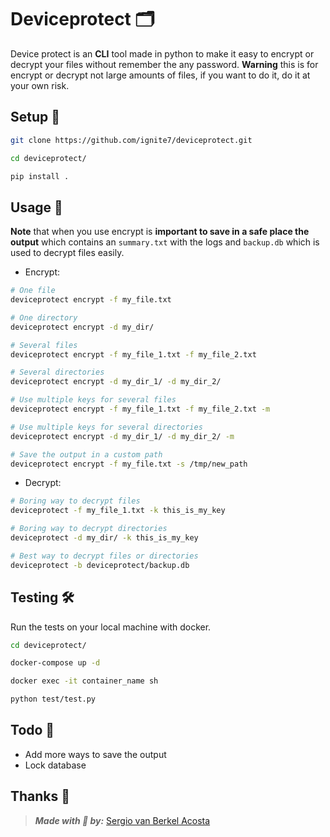 # Deviceprotect 🗂

Device protect is an **CLI** tool made in python to make it easy to encrypt 
or decrypt your files without remember the any password. **Warning** this 
is for encrypt or decrypt not large amounts of files, if you want to do it,
do it at your own risk.

## Setup 🧲

```bash
git clone https://github.com/ignite7/deviceprotect.git

cd deviceprotect/

pip install .
```

## Usage 📕

**Note** that when you use encrypt is **important to save in a safe place
the output** which contains an `summary.txt` with the logs and `backup.db`
which is used to decrypt files easily.

- Encrypt:

```bash
# One file
deviceprotect encrypt -f my_file.txt

# One directory
deviceprotect encrypt -d my_dir/

# Several files
deviceprotect encrypt -f my_file_1.txt -f my_file_2.txt

# Several directories
deviceprotect encrypt -d my_dir_1/ -d my_dir_2/

# Use multiple keys for several files
deviceprotect encrypt -f my_file_1.txt -f my_file_2.txt -m

# Use multiple keys for several directories
deviceprotect encrypt -d my_dir_1/ -d my_dir_2/ -m

# Save the output in a custom path
deviceprotect encrypt -f my_file.txt -s /tmp/new_path
```

- Decrypt:

```bash
# Boring way to decrypt files
deviceprotect -f my_file_1.txt -k this_is_my_key

# Boring way to decrypt directories
deviceprotect -d my_dir/ -k this_is_my_key

# Best way to decrypt files or directories
deviceprotect -b deviceprotect/backup.db
```

## Testing 🛠

Run the tests on your local machine with docker.

```bash
cd deviceprotect/

docker-compose up -d

docker exec -it container_name sh

python test/test.py
```

## Todo 📣

- Add more ways to save the output
- Lock database

## Thanks 👏

> **_Made with 💙 by:_** [Sergio van Berkel Acosta](https://www.sergiovanberkel.com/)
